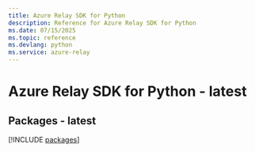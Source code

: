 ```yaml
---
title: Azure Relay SDK for Python
description: Reference for Azure Relay SDK for Python
ms.date: 07/15/2025
ms.topic: reference
ms.devlang: python
ms.service: azure-relay
---
```

# Azure Relay SDK for Python - latest
## Packages - latest
[!INCLUDE [packages](relay-index.md)]